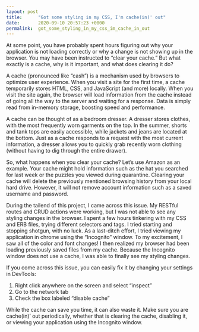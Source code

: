 ```yaml
---
layout: post
title:      "Got some styling in my CSS, I'm cache(in)' out"
date:       2020-09-10 20:57:23 +0000
permalink:  got_some_styling_in_my_css_im_cache_in_out
---
```



At some point, you have probably spent hours figuring out why your application is not loading correctly or why a change is not showing up in the browser. You may have been instructed to 
“clear your cache.” But what exactly is a cache, why is it important, and what does clearing it do?

A cache (pronounced like “cash”) is a mechanism used by browsers to optimize user experience. When you visit a site for the first time, a cache temporarily stores HTML, CSS, and JavaScript (and more) locally. When you visit the site again, the browser will load information from the cache instead of going all the way to the server and waiting for a response. Data is simply read from in-memory storage, boosting speed and performance. 

A cache can be thought of as a bedroom dresser. A dresser stores clothes, with the most frequently worn garments on the top. In the summer, shorts and tank tops are easily accessible, while jackets and jeans are located at the bottom. Just as a cache responds to a request with the most current information, a dresser allows you to quickly grab recently worn clothing (without having to dig through the entire drawer). 

So, what happens when you clear your cache? Let’s use Amazon as an example. Your cache might hold information such as the hat you searched for last week or the puzzles you viewed during quarantine. Clearing your cache will delete the previously mentioned browsing history from your local hard drive. However, it will not remove account information such as a saved username and password. 

During the tailend of this project, I came across this issue. My RESTful routes and CRUD actions were working, but I was not able to see any styling changes in the browser. I spent a few hours tinkering with my CSS and ERB files, trying different selectors and tags. I tried starting and stopping shotgun, with no luck. As a last-ditch effort, I tried viewing my application in chrome using the “Incognito” window. To my excitement, I saw all of the color and font changes! I then realized my browser had been loading previously saved files from my cache. Because the Incognito window does not use a cache, I was able to finally see my styling changes. 

If you come across this issue, you can easily fix it by changing your settings in DevTools:

1.	Right click anywhere on the screen and select “inspect”
2.	Go to the network tab
3.	Check the box labeled “disable cache”

While the cache can save you time, it can also waste it. Make sure you are cache(in)’ out periodically, whether that is clearing the cache, disabling it, or viewing your application using the Incognito window. 
 

